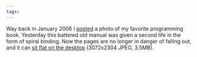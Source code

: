 ```yaml
---
tags: 
---
```


Way back in January 2006 I [posted](http://www.wincent.com/a/about/wincent/weblog/archives/2006/01/my_favorite_pro.php) a photo of my favorite programming book. Yesterday this battered old manual was given a second life in the form of spiral binding. Now the pages are no longer in danger of falling out, and it can [sit flat on the desktop](/system/images/spiral-bound-c-pocket-reference.jpg) (3072x2304 JPEG, 3.5MB).
